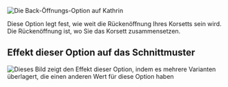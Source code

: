 ![Die Back-Öffnungs-Option auf Kathrin](./backopening.svg)

Diese Option legt fest, wie weit die Rückenöffnung Ihres Korsetts sein wird. Die Rückenöffnung ist, wo Sie das Korsett zusammensetzen.

## Effekt dieser Option auf das Schnittmuster

![Dieses Bild zeigt den Effekt dieser Option, indem es mehrere Varianten überlagert, die einen anderen Wert für diese Option haben](cathrin_backopening_sample.svg "Effekt dieser Option auf das Schnittmuster")
